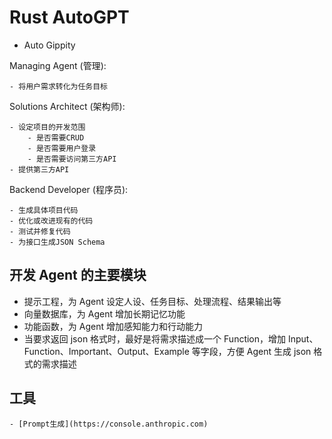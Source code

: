 # Rust AutoGPT

- Auto Gippity

Managing Agent (管理):

    - 将用户需求转化为任务目标

Solutions Architect (架构师):

    - 设定项目的开发范围
        - 是否需要CRUD
        - 是否需要用户登录
        - 是否需要访问第三方API
    - 提供第三方API

Backend Developer (程序员):

    - 生成具体项目代码
    - 优化或改进现有的代码
    - 测试并修复代码
    - 为接口生成JSON Schema

## 开发 Agent 的主要模块

- 提示工程，为 Agent 设定人设、任务目标、处理流程、结果输出等
- 向量数据库，为 Agent 增加长期记忆功能
- 功能函数，为 Agent 增加感知能力和行动能力
- 当要求返回 json 格式时，最好是将需求描述成一个 Function，增加 Input、Function、Important、Output、Example 等字段，方便 Agent 生成 json 格式的需求描述

## 工具

    - [Prompt生成](https://console.anthropic.com)
